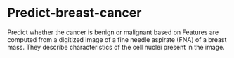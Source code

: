 # Predict-breast-cancer
Predict whether the cancer is benign or malignant based on Features are computed from a digitized image of a fine needle aspirate (FNA) of a breast mass. They describe characteristics of the cell nuclei present in the image.
